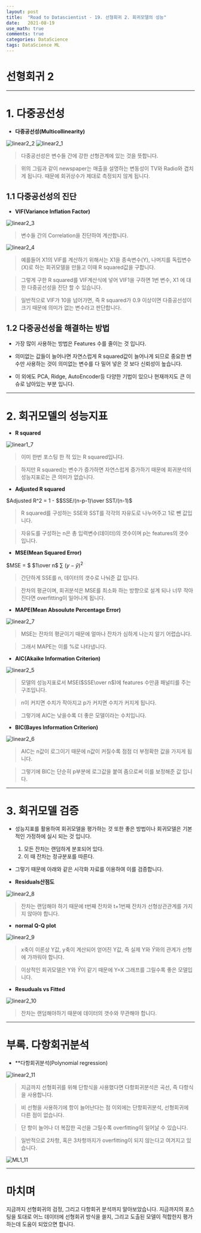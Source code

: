 ```yaml
---
layout: post
title:  "Road to Datascientist - 19. 선형회귀 2. 회귀모델의 성능"
date:   2021-08-19
use_math: true
comments: true
categories: DataScience
tags: DataScience ML
---
```

# 선형회귀 2
---

# 1. 다중공선성

* **다중공선성(Multicollinearity)**

![linear2_2](/img/linear2_2.png)
![linear2_1](/img/linear2_1.png)

> 다중공선성은 변수들 간에 강한 선형관계에 있는 것을 뜻합니다.

> 위의 그림과 같이 newspaper는 매출을 설명하는 변동성이 TV와 Radio와 겹치게 됩니다. 때문에 회귀상수가 제대로 측정되지 않게 됩니다.

## 1.1 다중공선성의 진단

* **VIF(Variance Inflation Factor)**

![linear2_3](/img/linear2_3.png)

> 변수들 간의 Correlation을 진단하여 계산합니다.

![linear2_4](/img/linear2_4.png)

> 예를들어 X1의 VIF를 계산하기 위해서는 X1을 종속변수(Y), 나머지를 독립변수(X)로 하는 회귀모델을 만들고 이때 R squared값을 구합니다.

> 그렇게 구한 R squared를 VIF계산식에 넣어 VIF1을 구하면 1번 변수, X1 에 대한 다중공선성을 진단 할 수 있습니다.

> 일반적으로 VIF가 10을 넘어가면, 즉 R squared가 0.9 이상이면 다중공선성이 크기 때문에 의미가 없는 변수라고 판단합니다.

## 1.2 다중공선성을 해결하는 방법

* 가장 많이 사용하는 방법은 Features 수를 줄이는 것 입니다.

* 의미없는 값들이 늘어나면 자연스럽게 R squared값이 늘어나게 되므로 중요한 변수만 사용하는 것이 의미없는 변수를 다 밀어 넣은 것 보다 신뢰성이 높습니다.

* 이 외에도 PCA, Ridge, AutoEncoder등 다양한 기법이 있으나 현재까지도 큰 이슈로 남아있는 부분 입니다.

---

# 2. 회귀모델의 성능지표

* **R squared**

![linear1_7](/img/linear1_7.png)

> 이미 한번 포스팅 한 적 있는 R squared입니다.

> 하지만 R squared는 변수가 증가하면 자연스럽게 증가하기 때문에 회귀분석의 성능지표로는 큰 의미가 없습니다.

* **Adjusted R squared**


$Adjusted R^2 = 1 - $$SSE/(n-p-1)\over SST/(n-1)$

> R squared를 구성하는 SSE와 SST를 각각의 자유도로 나누어주고 1로 뺀 값입니다.

> 자유도를 구성하는 n은 총 입력변수(데이터)의 갯수이며 p는 features의 갯수 입니다.

* **MSE(Mean Squared Error)**

$MSE = $ $1\over n$ $\sum$ $(y- \hat y)^2$

> 간단하게 SSE를 n, 데이터의 갯수로 나눠준 값 입니다.

> 잔차의 평균이며, 회귀분석은 MSE를 최소화 하는 방향으로 설계 되나 너무 작아진다면 overfitting이 일어나게 됩니다.

* **MAPE(Mean Absoulute Percentage Error)**

![linear2_7](/img/linear2_7.png)

> MSE는 잔차의 평균이기 때문에 얼마나 잔차가 심하게 나는지 알기 어렵습니다.

> 그래서 MAPE는 이를 %로 나타냅니다.

* **AIC(Akaike Information Criterion)**

![linear2_5](/img/linear2_5.png)

> 모델의 성능지표로서 MSE($SSE\over n$)에 features 수만큼 패널티를 주는 구조입니다.

> n이 커지면 수치가 작아지고 p가 커지면 수치가 커지게 됩니다.

> 그렇기에 AIC는 낮을수록 더 좋은 모델이라는 수치입니다.

* **BIC(Bayes Information Criterion)**

![linear2_6](/img/linear2_6.png)

> AIC는 n값이 로그이기 때문에 n값이 커질수록 점점 더 부정확한 값을 가지게 됩니다.

> 그렇기에 BIC는 단순히 p부분에 로그값을 붙여 줌으로써 이를 보정해준 값 입니다.

---

# 3. 회귀모델 검증

* 성능지표를 활용하여 회귀모델을 평가하는 것 또한 좋은 방법이나 회귀모델은 기본적인 가정하에 실시 되는 것 입니다.

    1. 모든 잔차는 랜덤하게 분포되어 있다.
    2. 이 때 잔차는 정규분포를 따른다.
    
* 그렇기 때문에 아래와 같은 시각화 자료를 이용하여 이를 검증합니다.

* **Residuals산점도** 

![linear2_8](/img/linear2_8.png)

> 잔차는 랜덤해야 하기 때문에 t번째 잔차와 t+1번째 잔차가 선형상관관계를 가지지 않아야 합니다.

* **normal Q-Q plot**

![linear2_9](/img/linear2_9.png)

> x축이 이론상 Y값, y축이 계산되어 얻어진 Y값, 즉 실제 Y와 $\hat Y$와의 관계가 선형에 가까워야 합니다.

> 이상적인 회귀모델은 Y와 $\hat Y$이 같기 때문에 Y=X 그래프를 그릴수록 좋은 모델입니다.

* **Resuduals vs Fitted**

![linear2_10](/img/linear2_10.png)

> 잔차는 랜덤해야하기 때문에 데이터의 갯수와 무관해야 합니다.

---

# 부록. 다항회귀분석

* **다항회귀분석(Polynomial regression)

![linear2_11](/img/linear2_11.png)

> 지금까지 선형회귀를 위해 단항식을 사용했다면 다항회귀분석은 곡선, 즉 다항식을 사용합니다.

> 비 선형을 사용하기에 항이 늘어난다는 점 이외에는 단항회귀분석, 선형회귀에 다른 점이 없습니다.

> 단 항이 늘어나 더 복잡한 곡선을 그릴수록 overfitting이 일어날 수 있습니다.

> 일반적으로 2차항, 혹은 3차항까지가 overfitting이 되지 않는다고 여겨지고 있습니다.

![ML1_11](/img/ML1_11.png)

---

# 마치며

지금까지 선형회귀의 검정, 그리고 다항회귀 분석까지 알아보았습니다. 지금까지의 포스팅을 토대로 어느 데이터에 선형회귀 방식을 쓸지, 그리고 도출된 모델이 적합한지 평가하는데 도움이 되었으면 합니다.
